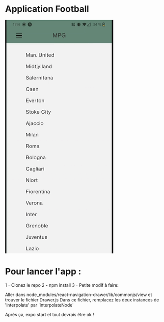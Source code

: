 # Application Football

<img src="./public/MPG.gif">

# Pour lancer l'app :

1 - Clonez le repo
2 - npm install
3 - Petite modif à faire: 

Aller dans node_modules/react-navigation-drawer/lib/commonjs/view et trouver le fichier Drawer.js
Dans ce fichier, remplacez les deux instances de 'interpolate' par 'interpolateNode'

Après ça, expo start et tout devrais être ok !